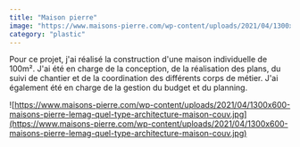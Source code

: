 ```yaml
---
title: "Maison pierre"
image: "https://www.maisons-pierre.com/wp-content/uploads/2021/04/1300x600-maisons-pierre-lemag-quel-type-architecture-maison-couv.jpg"
category: "plastic"
---
```


Pour ce projet, j'ai réalisé la construction d'une maison individuelle de 100m². J'ai été en charge de la conception, de la réalisation des plans, du suivi de chantier et de la coordination des différents corps de métier. J'ai également été en charge de la gestion du budget et du planning.

![https://www.maisons-pierre.com/wp-content/uploads/2021/04/1300x600-maisons-pierre-lemag-quel-type-architecture-maison-couv.jpg](https://www.maisons-pierre.com/wp-content/uploads/2021/04/1300x600-maisons-pierre-lemag-quel-type-architecture-maison-couv.jpg)

